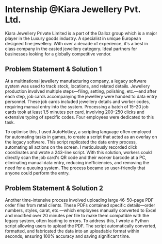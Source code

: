 # Internship @Kiara Jewellery Pvt. Ltd.
Kiara Jewellery Private Limited is a part of the Dalloz group which is a major player in the Luxury goods industry. A specialist in unique European designed  fine jewellery. With over a decade of experience, it's a best in class company in the casted jewellery category. Ideal partners for businesses looking for a globally competitive vendor.

## Problem Statement & Solution 1
At a multinational jewellery manufacturing company, a legacy software system was used to track stock, locations, and related details. Jewellery production involved multiple steps—filing, setting, polishing, etc.—and after each step, job cards accompanying the jewellery were handed to data entry personnel. These job cards included jewellery details and worker codes, requiring manual entry into the system. Processing a batch of 15–20 job cards took at least 1.5 minutes per card, involving 200–250 clicks and extensive typing of specific codes. Four employees were dedicated to this task.

To optimise this, I used AutoHotkey, a scripting language often employed for automating tasks in games, to create a script that acted as an overlay on the legacy software. This script replicated the data entry process, automating all actions on the screen. I meticulously recorded click coordinates and wrote a 243-line script. With this solution, workers could directly scan the job card's QR code and their worker barcode at a PC, eliminating manual data entry, reducing inefficiencies, and removing the need for a queuing system. The process became so user-friendly that anyone could perform the entry.

## Problem Statement & Solution 2
Another time-intensive process involved uploading large 46–50-page PDF order files from retail clients. These PDFs contained specific details—order numbers, styles, carat, etc.—which employees manually converted to Excel and modified over 20 minutes per file to make them compatible with the legacy system, often leading to errors. To address this, I wrote a Python script allowing users to upload the PDF. The script automatically converted, formatted, and fabricated the data into an uploadable format within seconds, ensuring 100% accuracy and saving significant time. 